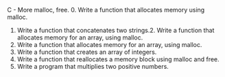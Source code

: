 C - More malloc, free.
0. Write a function that allocates memory using malloc.
1. Write a function that concatenates two strings.2. Write a function that allocates memory for an array, using malloc.
2. Write a function that allocates memory for an array, using malloc.
3. Write a function that creates an array of integers.
4. Write a function that reallocates a memory block using malloc and free.
5. Write a program that multiplies two positive numbers.
